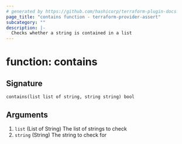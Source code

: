 ```yaml
---
# generated by https://github.com/hashicorp/terraform-plugin-docs
page_title: "contains function - terraform-provider-assert"
subcategory: ""
description: |-
  Checks whether a string is contained in a list
---
```


# function: contains





## Signature

<!-- signature generated by tfplugindocs -->
```text
contains(list list of string, string string) bool
```

## Arguments

<!-- arguments generated by tfplugindocs -->
1. `list` (List of String) The list of strings to check
1. `string` (String) The string to check for

